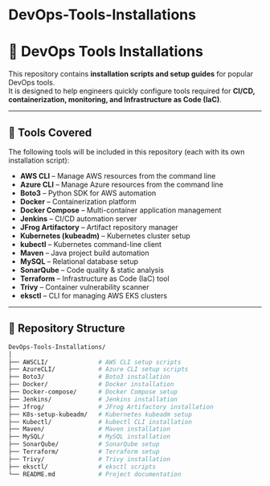 # DevOps-Tools-Installations

# 🚀 DevOps Tools Installations

This repository contains **installation scripts and setup guides** for popular DevOps tools.  
It is designed to help engineers quickly configure tools required for **CI/CD, containerization, monitoring, and Infrastructure as Code (IaC)**.

---

## 📌 Tools Covered

The following tools will be included in this repository (each with its own installation script):

- **AWS CLI** – Manage AWS resources from the command line  
- **Azure CLI** – Manage Azure resources from the command line  
- **Boto3** – Python SDK for AWS automation  
- **Docker** – Containerization platform  
- **Docker Compose** – Multi-container application management  
- **Jenkins** – CI/CD automation server  
- **JFrog Artifactory** – Artifact repository manager  
- **Kubernetes (kubeadm)** – Kubernetes cluster setup  
- **kubectl** – Kubernetes command-line client  
- **Maven** – Java project build automation  
- **MySQL** – Relational database setup  
- **SonarQube** – Code quality & static analysis  
- **Terraform** – Infrastructure as Code (IaC) tool  
- **Trivy** – Container vulnerability scanner  
- **eksctl** – CLI for managing AWS EKS clusters  

---

## 📂 Repository Structure

```bash
DevOps-Tools-Installations/
│
├── AWSCLI/              # AWS CLI setup scripts
├── AzureCLI/            # Azure CLI setup scripts
├── Boto3/               # Boto3 installation
├── Docker/              # Docker installation
├── Docker-compose/      # Docker Compose setup
├── Jenkins/             # Jenkins installation
├── Jfrog/               # JFrog Artifactory installation
├── K8s-setup-kubeadm/   # Kubernetes kubeadm setup
├── Kubectl/             # kubectl CLI installation
├── Maven/               # Maven installation
├── MySQL/               # MySQL installation
├── SonarQube/           # SonarQube setup
├── Terraform/           # Terraform setup
├── Trivy/               # Trivy installation
├── eksctl/              # eksctl scripts
└── README.md            # Project documentation
